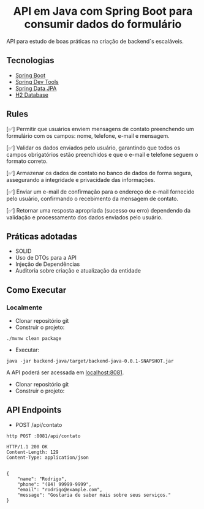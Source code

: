 <h1 align="center">
  API em Java com Spring Boot para consumir dados do formulário 
</h1>



API para estudo de boas práticas na criação de backend´s escaláveis.

## Tecnologias

- [Spring Boot](https://spring.io/projects/spring-boot)
- [Spring Dev Tools](https://spring.io/tools)
- [Spring Data JPA](https://docs.spring.io/spring-data/jpa/reference/jpa/query-methods.html#jpa.query-methods.at-query)
- [H2 Database](https://docs.spring.io/spring-framework/)

## Rules

[✅] Permitir que usuários enviem mensagens de contato preenchendo um formulário com os campos: nome, telefone, e-mail e mensagem.

[✅] Validar os dados enviados pelo usuário, garantindo que todos os campos obrigatórios estão preenchidos e que o e-mail e telefone seguem o formato correto.

[✅] Armazenar os dados de contato no banco de dados de forma segura, assegurando a integridade e privacidade das informações.

[✅] Enviar um e-mail de confirmação para o endereço de e-mail fornecido pelo usuário, confirmando o recebimento da mensagem de contato.

[✅] Retornar uma resposta apropriada (sucesso ou erro) dependendo da validação e processamento dos dados enviados pelo usuário.


## Práticas adotadas

- SOLID
- Uso de DTOs para a API
- Injeção de Dependências
- Auditoria sobre criação e atualização da entidade

## Como Executar

### Localmente
- Clonar repositório git
- Construir o projeto:
```
./mvnw clean package
```
- Executar:
```
java -jar backend-java/target/backend-java-0.0.1-SNAPSHOT.jar
```

A API poderá ser acessada em [localhost:8081](http://localhost:8081).

- Clonar repositório git
- Construir o projeto:


## API Endpoints

- POST /api/contato
```
http POST :8081/api/contato

HTTP/1.1 200 OK
Content-Length: 129
Content-Type: application/json


{
    "name": "Rodrigo",
    "phone": "(84) 99999-9999",
    "email": "rodrigo@example.com",
    "message": "Gostaria de saber mais sobre seus serviços."
}
```

